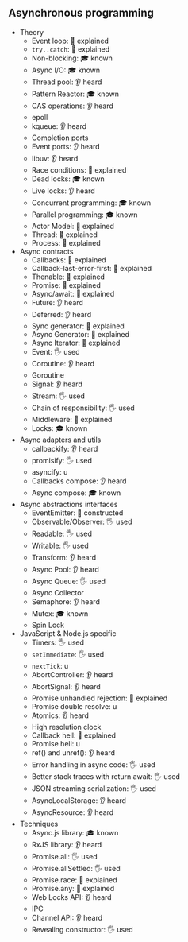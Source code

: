 ## Asynchronous programming

- Theory
  - Event loop: 🙋 explained
  - `try..catch`: 🙋 explained
  - Non-blocking: 🎓 known
  - Async I/O: 🎓 known
  - Thread pool: 👂 heard
  - Pattern Reactor: 🎓 known
  - CAS operations: 👂 heard
  - epoll
  - kqueue: 👂 heard
  - Completion ports
  - Event ports: 👂 heard
  - libuv: 👂 heard
  - Race conditions: 🙋 explained
  - Dead locks: 🎓 known
  - Live locks: 👂 heard
  - Concurrent programming: 🎓 known
  - Parallel programming: 🎓 known
  - Actor Model: 🙋 explained
  - Thread: 🙋 explained
  - Process: 🙋 explained
- Async contracts
  - Callbacks: 🙋 explained
  - Callback-last-error-first: 🙋 explained
  - Thenable: 🙋 explained
  - Promise: 🙋 explained
  - Async/await: 🙋 explained
  - Future: 👂 heard
  - Deferred: 👂 heard
  - Sync generator: 🙋 explained
  - Async Generator: 🙋 explained
  - Async Iterator: 🙋 explained
  - Event: 🖐️ used
  - Coroutine: 👂 heard
  - Goroutine
  - Signal: 👂 heard
  - Stream: 🖐️ used
  - Chain of responsibility: 🖐️ used
  - Middleware: 🙋 explained
  - Locks: 🎓 known
- Async adapters and utils
  - callbackify: 👂 heard
  - promisify: 🖐️ used
  - asyncify: u
  - Callbacks compose: 👂 heard
  - Async compose: 🎓 known
- Async abstractions interfaces
  - EventEmitter: 🚀 constructed
  - Observable/Observer: 🖐️ used
  - Readable: 🖐️ used
  - Writable: 🖐️ used
  - Transform: 👂 heard
  - Async Pool: 👂 heard
  - Async Queue: 🖐️ used
  - Async Collector
  - Semaphore: 👂 heard
  - Mutex: 🎓 known
  - Spin Lock
- JavaScript & Node.js specific
  - Timers: 🖐️ used
  - `setImmediate`: 🖐️ used
  - `nextTick`: u
  - AbortController: 👂 heard
  - AbortSignal: 👂 heard
  - Promise unhandled rejection: 🙋 explained
  - Promise double resolve: u
  - Atomics: 👂 heard
  - High resolution clock
  - Callback hell: 🙋 explained
  - Promise hell: u
  - ref() and unref(): 👂 heard
  - Error handling in async code: 🖐️ used
  - Better stack traces with return await: 🖐️ used
  - JSON streaming serialization: 🖐️ used
  - AsyncLocalStorage: 👂 heard
  - AsyncResource: 👂 heard
- Techniques
  - Async.js library: 🎓 known
  - RxJS library: 👂 heard
  - Promise.all: 🖐️ used
  - Promise.allSettled: 🖐️ used
  - Promise.race: 🙋 explained
  - Promise.any: 🙋 explained
  - Web Locks API: 👂 heard
  - IPC
  - Channel API: 👂 heard
  - Revealing constructor: 🖐️ used
